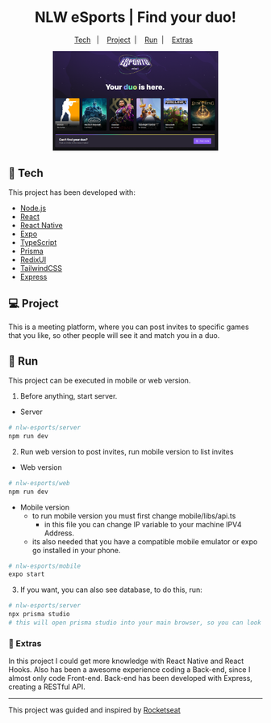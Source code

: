 <h1 align="center">
    NLW eSports | Find your duo!
</h1>

<p align="center">
  <a href="#-tech">Tech</a>&nbsp;&nbsp;&nbsp;|&nbsp;&nbsp;&nbsp;
  <a href="#-project">Project</a>&nbsp;&nbsp;|&nbsp;&nbsp;&nbsp;
  <a href="#-run">Run</a>&nbsp;&nbsp;|&nbsp;&nbsp;&nbsp;
  <a href="#-extras">Extras</a>&nbsp;&nbsp;
</p>

<p align="center">
  <img alt="NLW eSports" src=".github/cover.png" width="65%">
</p>

## 🔧 Tech

This project has been developed with:

- [Node.js](https://nodejs.org/en/)
- [React](https://reactjs.org)
- [React Native](https://facebook.github.io/react-native/)
- [Expo](https://expo.io/)
- [TypeScript](https://www.typescriptlang.org/)
- [Prisma](https://www.prisma.io/)
- [RedixUI](https://www.radix-ui.com/)
- [TailwindCSS](https://tailwindcss.com/)
- [Express](https://expressjs.com/)

## 💻 Project

This is a meeting platform, where you can post invites to specific games that you like, so other people will see it and match you in a duo.

## 🚦 Run

This project can be executed in mobile or web version.

1. Before anything, start server.

- Server

```bash
# nlw-esports/server
npm run dev
```

2. Run web version to post invites, run mobile version to list invites

- Web version

```bash
# nlw-esports/web
npm run dev
```

- Mobile version
  - to run mobile version you must first change mobile/libs/api.ts
    - in this file you can change IP variable to your machine IPV4 Address.
  - its also needed that you have a compatible mobile emulator or expo go installed in your phone.

```bash
# nlw-esports/mobile
expo start
```

3. If you want, you can also see database, to do this, run:

```bash
# nlw-esports/server
npx prisma studio
# this will open prisma studio into your main browser, so you can look at database
```

### 📎 Extras

In this project I could get more knowledge with React Native and React Hooks. Also has been a awesome experience coding a Back-end, since I almost only code Front-end. Back-end has been developed with Express, creating a RESTful API.

---

This project was guided and inspired by [Rocketseat](https://www.rocketseat.com.br/)

